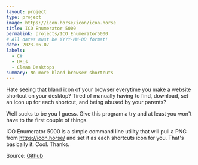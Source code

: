 ```yaml
---
layout: project
type: project
image: https://icon.horse/icon/icon.horse
title: ICO Enumerator 5000
permalink: projects/ICO_Enumerator5000
# All dates must be YYYY-MM-DD format!
date: 2023-06-07
labels:
  - C#
  - URLs
  - Clean Desktops
summary: No more bland browser shortcuts
---
```

Hate seeing that bland icon of your browser everytime you make a website shortcut on your desktop? Tired of manually having to find, download, set an icon up for each shortcut, and being abused by your parents?

Well sucks to be you I guess. Give this program a try and at least you won't have to the first couple of things.

 ICO Enumerator 5000 is a simple command line utility that will pull a PNG from https://icon.horse/ and set it as each shortcuts icon for you.
That's basically it. Cool. Thanks.

Source: [Github](https://github.com/Joexv/ICO_Enumerator5000)


